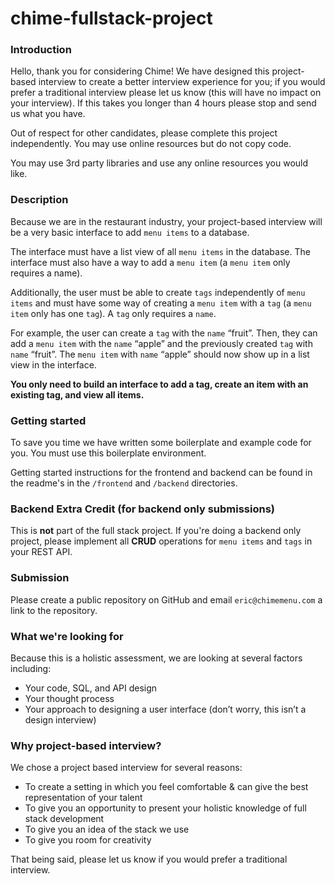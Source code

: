 # chime-fullstack-project

### Introduction

Hello, thank you for considering Chime! We have designed this project-based interview to create a better interview experience for you; if you would prefer a traditional interview please let us know (this will have no impact on your interview). If this takes you longer than 4 hours please stop and send us what you have.

Out of respect for other candidates, please complete this project independently. You may use online resources but do not copy code.

You may use 3rd party libraries and use any online resources you would like.

### Description

Because we are in the restaurant industry, your project-based interview will be a very basic interface to add `menu items` to a database.

The interface must have a list view of all `menu items` in the database. The interface must also have a way to add a `menu item` (a `menu item` only requires a name).

Additionally, the user must be able to create `tags` independently of `menu items` and must have some way of creating a `menu item` with a `tag` (a `menu item` only has one `tag`). A `tag` only requires a `name`.

For example, the user can create a `tag` with the `name` “fruit”. Then, they can add a `menu item` with the `name` “apple” and the previously created `tag` with `name` “fruit”. The `menu item` with `name` “apple” should now show up in a list view in the interface.

**You only need to build an interface to add a tag, create an item with an existing tag, and view all items.**

### Getting started

To save you time we have written some boilerplate and example code for you. You must use this boilerplate environment.

Getting started instructions for the frontend and backend can be found in the readme's in the `/frontend` and `/backend` directories.

### Backend Extra Credit (for backend only submissions)

This is **not** part of the full stack project. If you're doing a backend only project, please implement all **CRUD** operations for `menu items` and `tags` in your REST API.

### Submission

Please create a public repository on GitHub and email `eric@chimemenu.com` a link to the repository.

### What we're looking for

Because this is a holistic assessment, we are looking at several factors including:

- Your code, SQL, and API design
- Your thought process
- Your approach to designing a user interface (don’t worry, this isn’t a design interview)

### Why project-based interview?

We chose a project based interview for several reasons:

- To create a setting in which you feel comfortable & can give the best representation of your talent
- To give you an opportunity to present your holistic knowledge of full stack development
- To give you an idea of the stack we use
- To give you room for creativity

That being said, please let us know if you would prefer a traditional interview.
